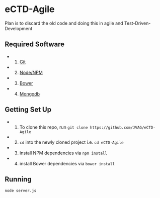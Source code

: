 # eCTD-Agile
Plan is to discard the old code and doing this in agile and Test-Driven-Development

## Required Software

* 1. [Git](https://git-scm.com/)
* 2. [Node/NPM](https://nodejs.org/en/)
* 3. [Bower](http://bower.io/)
* 4. [Mongodb](https://www.mongodb.com/download-center#community)

## Getting Set Up

* 1. To clone this repo, run `git clone https://github.com/JVAG/eCTD-Agile`
* 2. `cd` into the newly cloned project i.e. `cd eCTD-Agile`
* 3. install NPM dependencies via `npm install`
* 4. install Bower dependencies via `bower install`

## Running
`node server.js`
